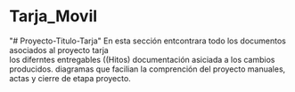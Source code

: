 # Tarja_Movil 
"# Proyecto-Titulo-Tarja" 
En esta sección entcontrara  todo  los documentos  asociados al proyecto tarja  
los diferntes entregables ((Hitos)
documentación  asiciada a los cambios producidos.
diagramas  que facilian la comprención del proyecto 
manuales, actas  y cierre de etapa  proyecto.
